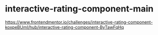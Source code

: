 # interactive-rating-component-main
https://www.frontendmentor.io/challenges/interactive-rating-component-koxpeBUmI/hub/interactive-rating-component-ByTawFqHq
